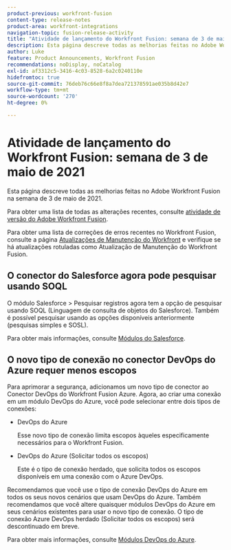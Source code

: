 ```yaml
---
product-previous: workfront-fusion
content-type: release-notes
product-area: workfront-integrations
navigation-topic: fusion-release-activity
title: "Atividade de lançamento do Workfront Fusion: semana de 3 de maio de 2021"
description: Esta página descreve todas as melhorias feitas no Adobe Workfront Fusion na semana de 3 de maio de 2021.
author: Luke
feature: Product Announcements, Workfront Fusion
recommendations: noDisplay, noCatalog
exl-id: af3312c5-3416-4c03-8528-6a2c0240110e
hidefromtoc: true
source-git-commit: 76deb76c66e8f8a7dea721378591ae035b8d42e7
workflow-type: tm+mt
source-wordcount: '270'
ht-degree: 0%

---
```


# Atividade de lançamento do Workfront Fusion: semana de 3 de maio de 2021

Esta página descreve todas as melhorias feitas no Adobe Workfront Fusion na semana de 3 de maio de 2021.

Para obter uma lista de todas as alterações recentes, consulte [atividade de versão do Adobe Workfront Fusion](../../../product-announcements/product-releases/fusion-release-activity/fusion-release-activity.md).

Para obter uma lista de correções de erros recentes no Workfront Fusion, consulte a página [Atualizações de Manutenção do Workfront](https://experienceleague.adobe.com/docs/workfront-known-issues/releases/current-updates.html) e verifique se há atualizações rotuladas como Atualização de Manutenção do Workfront Fusion.

## O conector do Salesforce agora pode pesquisar usando SOQL

O módulo Salesforce > Pesquisar registros agora tem a opção de pesquisar usando SOQL (Linguagem de consulta de objetos do Salesforce). Também é possível pesquisar usando as opções disponíveis anteriormente (pesquisas simples e SOSL).

Para obter mais informações, consulte [Módulos do Salesforce](../../../workfront-fusion/apps-and-their-modules/salesforce-modules.md).

## O novo tipo de conexão no conector DevOps do Azure requer menos escopos

Para aprimorar a segurança, adicionamos um novo tipo de conector ao Conector DevOps do Workfront Fusion Azure. Agora, ao criar uma conexão em um módulo DevOps do Azure, você pode selecionar entre dois tipos de conexões:

* DevOps do Azure

  Esse novo tipo de conexão limita escopos àqueles especificamente necessários para o Workfront Fusion.

* DevOps do Azure (Solicitar todos os escopos)

  Este é o tipo de conexão herdado, que solicita todos os escopos disponíveis em uma conexão com o Azure DevOps.

Recomendamos que você use o tipo de conexão DevOps do Azure em todos os seus novos cenários que usam DevOps do Azure. Também recomendamos que você altere quaisquer módulos DevOps do Azure em seus cenários existentes para usar o novo tipo de conexão. O tipo de conexão Azure DevOps herdado (Solicitar todos os escopos) será descontinuado em breve.

Para obter mais informações, consulte [Módulos DevOps do Azure](../../../workfront-fusion/apps-and-their-modules/azure-dev-ops.md).
